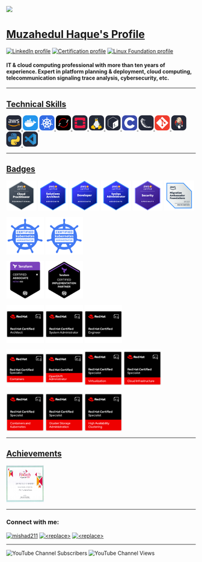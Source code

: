 ![](https://komarev.com/ghpvc/?username=m-mishad&color=green&style=flat-square) 


 
# [Muzahedul Haque's Profile](https://github.com/m-mishad)


 <!---  [![CV](https://img.shields.io/badge/My-CV-blue?style=flat-square&logo=cv)](https://github.com/m-mishad/m-mishad/blob/f4f29de7e7e2ab3b3c3789acaeac5fc9e7fe4eba/CV_Md%20Muzahedul%20Haque.pdf) ---> 

[![LinkedIn profile](https://img.shields.io/badge/LinkedIn-Profile-blue?style=flat-square&logo=linkedin)](https://www.linkedin.com/in/mishad211/) [![Certification profile](https://img.shields.io/badge/Certification-Profile-blue?style=flat-square&logo=credly)](https://www.credly.com/users/md-muzahedul-haque/badges) [![Linux Foundation profile](https://img.shields.io/badge/Linux%20Foundation-Profile-blue?logo=linux)](https://openprofile.dev/profile/m.mishad)

#### IT & cloud computing professional with more than ten years of experience. Expert in platform planning & deployment, cloud computing, telecommunication signaling trace analysis, cybersecurity, etc.

---

  
## [Technical Skills](https://github.com/m-mishad)
 


<p align="left"> <a href="https://aws.amazon.com" target="_blank" rel="noreferrer"> <img src="icons/AWS-Dark.svg" alt="aws" width="40" height="40"/> </a> <a href="https://www.docker.com/" target="_blank" rel="noreferrer"> <img src="icons/Docker.svg" alt="docker" width="40" height="40"/> </a> <a href="https://kubernetes.io" target="_blank" rel="noreferrer"> <img src="icons/Kubernetes.svg" alt="kubernetes" width="40" height="40"/> </a> <a href="https://www.redhat.com/en/technologies/cloud-computing/openshift" target="_blank" rel="noreferrer"> <img src="icons/OpenShift.svg" alt="openshift" width="40" height="40"/> </a> <a href="https://www.openstack.org/" target="_blank" rel="noreferrer"> <img src="icons/OpenStack-Dark.svg" alt="openstack" width="40" height="40"/> </a> <a href="https://www.linux.org/" target="_blank" rel="noreferrer"> <img src="icons/Linux-Dark.svg" alt="linux" width="40" height="40"/> </a> <a href="https://www.gnu.org/software/bash/" target="_blank" rel="noreferrer"> <img src="icons/Bash-Dark.svg" alt="bash" width="40" height="40"/> </a> <a href="https://www.cprogramming.com/" target="_blank" rel="noreferrer"> <img src="icons/C.svg" alt="c" width="40" height="40"/> </a> <a href="https://flask.palletsprojects.com/" target="_blank" rel="noreferrer"> <img src="icons/Flask-Dark.svg" alt="flask" width="40" height="40"/> </a> <a href="https://git-scm.com/" target="_blank" rel="noreferrer"> <img src="icons/Git.svg" alt="git" width="40" height="40"/> </a> <a href="https://www.jenkins.io" target="_blank" rel="noreferrer"> <img src="icons/Jenkins-Dark.svg" alt="jenkins" width="40" height="40"/> </a> <a href="https://www.python.org" target="_blank" rel="noreferrer"> <img src="icons/Python-Dark.svg" alt="python" width="40" height="40"/> </a> <a href="https://code.visualstudio.com/" target="_blank" rel="noreferrer"> <img src="icons/VSCode-Dark.svg" alt="vscode" width="40" height="40"/> </a></p>

---



## [Badges](https://www.credly.com/users/md-muzahedul-haque/badges)


 
[<img src="Badges/AWS/aws-certified-cloud-practitioner.png" alt="c" width="80" height="80">](<https://www.credly.com/badges/c0cbb2b4-4bc2-4570-9819-1828c4b09909/public_url>) [<img src="Badges/AWS/aws-certified-solutions-architect-associate.png" alt="c" width="80" height="80">](<https://www.credly.com/badges/fd780507-d666-42fa-a1a9-ba8bad32e946/public_url>) [<img src="Badges/AWS/aws-certified-developer-associate.png" alt="c" width="80" height="80">](<https://www.credly.com/badges/bbe60397-dbe5-449c-bcd2-3865783b084f/public_url>) [<img src="Badges/AWS/aws-certified-sysops-administrator-associate.png" alt="c" width="80" height="80">](<https://www.credly.com/badges/03c80cd4-4084-4d01-b47c-d145513b403f/public_url>) [<img src="Badges/AWS/aws-certified-security-specialty.png" alt="c" width="80" height="80">](<https://www.credly.com/badges/f9bae39a-17af-4d35-b5bb-259f4a1c3a89/public_url>) [<img src="Badges/AWS/migration-ambassador-foundations-business-2022.png" alt="c" width="80" height="80">](<https://www.credly.com/badges/cd213548-c5f5-408f-896c-c0f4ca5adf79/public_url>)



[<img src="Badges/Kubernetes/cka-certified-kubernetes-administrator.png" alt="c" width="100" height="100">](<https://www.credly.com/badges/66714d76-9fbd-4eac-b6d6-f514e87e4387/public_url>) [<img src="Badges/Kubernetes/cka-certified-kubernetes-administrator.png" alt="c" width="100" height="100">](<https://www.credly.com/badges/250ebc97-36ba-42f5-bea1-2544df4fa424/public_url>) 

[<img src="Badges/HashiCorp/hashicorp-certified-terraform-associate-002.png" alt="c" width="100" height="100">](<https://www.credly.com/badges/41c7f681-4129-4da3-ad27-d65ec4dedfb9/public_url>) [<img src="Badges/HashiCorp/terraform-certified-hashicorp-implementation-partner-chip.png" alt="c" width="100" height="100">](<https://www.credly.com/badges/0dbc30ea-d239-4e04-a380-e37536613b79/public_url>) 


[<img src="Badges/redhat/red-hat-certified-architect-rhca.png" alt="c" width="100" height="100">](<https://www.credly.com/badges/728e5b27-91a1-46b1-8e96-e1e63c1146c4/public_url>) [<img src="Badges/redhat/red-hat-certified-system-administrator-rhcsa.png" alt="c" width="100" height="100">](<https://www.credly.com/badges/85f0005a-a98e-442c-a263-87cd408b8512/public_url>) [<img src="Badges/redhat/red-hat-certified-engineer-rhce.png" alt="c" width="100" height="100">](<https://www.credly.com/badges/f7f95940-39bd-4f86-a88e-68e86bb5f609/public_url>)


[<img src="Badges/redhat/red-hat-certified-specialist-in-containers.png" alt="c" width="100" height="100">](<https://www.credly.com/badges/d987cb53-05fa-4c1b-ad86-c61b71cc2232/public_url>) [<img src="Badges/redhat/red-hat-certified-openshift-administrator.png" alt="c" width="100" height="100">](<https://www.credly.com/badges/e1ce46b1-e476-4299-8b46-831d7b86682a/public_url>) [<img src="Badges/redhat/red-hat-certified-specialist-in-virtualization.png" alt="c" width="100" height="100">](<https://www.credly.com/badges/3832abec-363b-448d-a132-a4775fe73050/public_url>) [<img src="Badges/redhat/red-hat-certified-specialist-in-cloud-infrastructure.png" alt="c" width="100" height="100">](<https://www.credly.com/badges/872e74c4-9894-43d8-a87c-58e406c5d5ea/public_url>) 



[<img src="Badges/redhat/red-hat-certified-specialist-in-containers-and-kubernetes.png" alt="c" width="100" height="100">](<https://www.credly.com/badges/48326d30-478b-429b-842e-e1d886f9a5ba/public_url>) [<img src="Badges/redhat/red-hat-certified-specialist-in-gluster-storage-administration.png" alt="c" width="100" height="100">](<https://www.credly.com/badges/1053cc84-0663-4a07-90b7-b6a2bbb3476e/public_url>) [<img src="Badges/redhat/red-hat-certified-specialist-in-high-availability-clustering.png" alt="c" width="100" height="100">](<https://www.credly.com/badges/cc23bad0-f408-46b7-a133-75e8d9b840ce/public_url>) 

---

## [Achievements](https://www.bkash.com/)

[<img src=" Certificate-of-achivements.png" alt="c" width="100" height="100">](https://www.bkash.com/)
 
 


 
---

<h3 align="left">Connect with me:</h3>
<p align="left">
<a href="https://linkedin.com/in/mishad211" target="blank"><img align="center" src="https://raw.githubusercontent.com/rahuldkjain/github-profile-readme-generator/master/src/images/icons/Social/linked-in-alt.svg" alt="mishad211" height="30" width="40" /></a>
<a href="https://stackoverflow.com/users/9861238/muzahedul-haque" target="blank"><img align="center" src="https://raw.githubusercontent.com/rahuldkjain/github-profile-readme-generator/master/src/images/icons/Social/stack-overflow.svg" alt="<replace>" height="30" width="40" /></a>
<a href="https://www.leetcode.com/<replace>" target="blank"><img align="center" src="https://raw.githubusercontent.com/rahuldkjain/github-profile-readme-generator/master/src/images/icons/Social/leet-code.svg" alt="<replace>" height="30" width="40" /></a>
</p>







---

![YouTube Channel Subscribers](https://img.shields.io/youtube/channel/subscribers/UCp1weR6ZnOXGAH-EoLvnuHA?style=social) 
![YouTube Channel Views](https://img.shields.io/youtube/channel/views/UCp1weR6ZnOXGAH-EoLvnuHA?style=social) 



